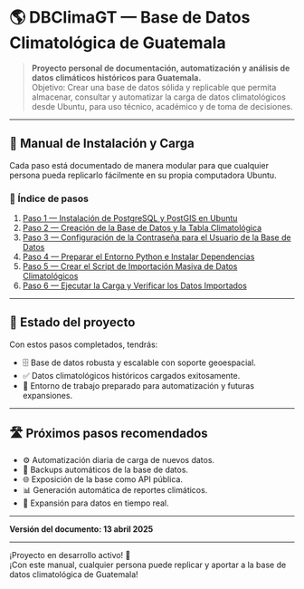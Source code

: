 # 🌎 DBClimaGT — Base de Datos Climatológica de Guatemala

> **Proyecto personal de documentación, automatización y análisis de datos climáticos históricos para Guatemala.**  
> Objetivo: Crear una base de datos sólida y replicable que permita almacenar, consultar y automatizar la carga de datos climatológicos desde Ubuntu, para uso técnico, académico y de toma de decisiones.

---

## 📖 Manual de Instalación y Carga

Cada paso está documentado de manera modular para que cualquier persona pueda replicarlo fácilmente en su propia computadora Ubuntu.

### 🧭 Índice de pasos

1. [Paso 1 — Instalación de PostgreSQL y PostGIS en Ubuntu](docs/01_instalacion_postgres_postgis.md)
2. [Paso 2 — Creación de la Base de Datos y la Tabla Climatológica](docs/02_creacion_base_tabla.md)
3. [Paso 3 — Configuración de la Contraseña para el Usuario de la Base de Datos](docs/03_configuracion_usuario_postgres.md)
4. [Paso 4 — Preparar el Entorno Python e Instalar Dependencias](docs/04_entorno_python_dependencias.md)
5. [Paso 5 — Crear el Script de Importación Masiva de Datos Climatológicos](docs/05_script_importacion.md)
6. [Paso 6 — Ejecutar la Carga y Verificar los Datos Importados](docs/06_ejecucion_importacion_verificacion.md)

---

## 🚀 Estado del proyecto

Con estos pasos completados, tendrás:

- 🗄️ Base de datos robusta y escalable con soporte geoespacial.
- ✅ Datos climatológicos históricos cargados exitosamente.
- 🔧 Entorno de trabajo preparado para automatización y futuras expansiones.

---

## 🛣️ Próximos pasos recomendados

- ⚙️ Automatización diaria de carga de nuevos datos.
- 💾 Backups automáticos de la base de datos.
- 🌐 Exposición de la base como API pública.
- 📊 Generación automática de reportes climáticos.
- 🚀 Expansión para datos en tiempo real.

---

**Versión del documento: 13 abril 2025**

---

¡Proyecto en desarrollo activo! 🚀  
¡Con este manual, cualquier persona puede replicar y aportar a la base de datos climatológica de Guatemala!
